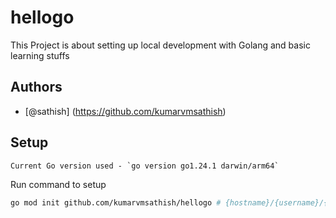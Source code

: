 # hellogo

This Project is about setting up local development with Golang and basic learning stuffs

## Authors

- [@sathish] (https://github.com/kumarvmsathish)

## Setup 

    Current Go version used - `go version go1.24.1 darwin/arm64`

  Run command to setup  

  ```bash
  go mod init github.com/kumarvmsathish/hellogo # {hostname}/{username}/{projectname}
  ```  

  

  
